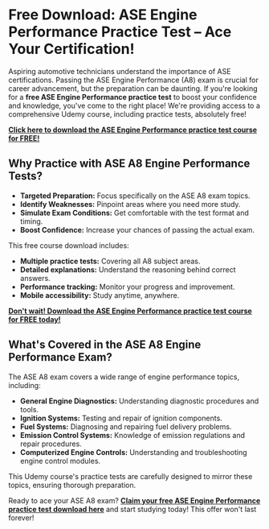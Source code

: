 # Free Download: ASE Engine Performance Practice Test – Ace Your Certification!

Aspiring automotive technicians understand the importance of ASE certifications. Passing the ASE Engine Performance (A8) exam is crucial for career advancement, but the preparation can be daunting. If you're looking for a **free ASE Engine Performance practice test** to boost your confidence and knowledge, you've come to the right place! We're providing access to a comprehensive Udemy course, including practice tests, absolutely free!

[**Click here to download the ASE Engine Performance practice test course for FREE!**](https://udemywork.com/ase-engine-performance-practice-test)

## Why Practice with ASE A8 Engine Performance Tests?

*   **Targeted Preparation:** Focus specifically on the ASE A8 exam topics.
*   **Identify Weaknesses:** Pinpoint areas where you need more study.
*   **Simulate Exam Conditions:** Get comfortable with the test format and timing.
*   **Boost Confidence:** Increase your chances of passing the actual exam.

This free course download includes:

*   **Multiple practice tests:** Covering all A8 subject areas.
*   **Detailed explanations:** Understand the reasoning behind correct answers.
*   **Performance tracking:** Monitor your progress and improvement.
*   **Mobile accessibility:** Study anytime, anywhere.

[**Don't wait! Download the ASE Engine Performance practice test course for FREE today!**](https://udemywork.com/ase-engine-performance-practice-test)

## What's Covered in the ASE A8 Engine Performance Exam?

The ASE A8 exam covers a wide range of engine performance topics, including:

*   **General Engine Diagnostics:** Understanding diagnostic procedures and tools.
*   **Ignition Systems:** Testing and repair of ignition components.
*   **Fuel Systems:** Diagnosing and repairing fuel delivery problems.
*   **Emission Control Systems:** Knowledge of emission regulations and repair procedures.
*   **Computerized Engine Controls:** Understanding and troubleshooting engine control modules.

This Udemy course's practice tests are carefully designed to mirror these topics, ensuring thorough preparation.

Ready to ace your ASE A8 exam? **[Claim your free ASE Engine Performance practice test download here](https://udemywork.com/ase-engine-performance-practice-test)** and start studying today! This offer won't last forever!
